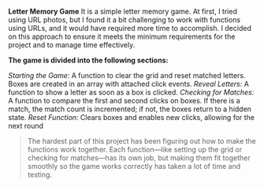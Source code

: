 **Letter Memory Game**
It is a simple letter memory game. At first, I tried using URL photos, but I found it a bit challenging to work with functions using URLs, and it would have required more time to accomplish. I decided on this approach to ensure it meets the minimum requirements for the project and to manage time effectively.

**The game is divided into the following sections:**

_Starting the Game:_ A function to clear the grid and reset matched letters. Boxes are created in an array with attached click events.
_Reveal Letters:_ A function to show a letter as soon as a box is clicked.
_Checking for Matches:_ A function to compare the first and second clicks on boxes. If there is a match, the match count is incremented; if not, the boxes return to a hidden state.
_Reset Function:_ Clears boxes and enables new clicks, allowing for the next round

> The hardest part of this project has been figuring out how to make the functions work together. Each function—like setting up the grid or checking for matches—has its own job, but making them fit together smoothly so the game works correctly has taken a lot of time and testing.
